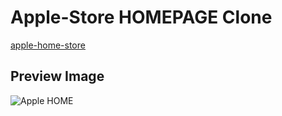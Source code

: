 # Apple-Store HOMEPAGE Clone

[apple-home-store](https://apple-homestore.netlify.com/)

## Preview Image

![Apple HOME](https://user-images.githubusercontent.com/28485791/61290197-974b3980-a7cb-11e9-8db6-4062e90f0b28.jpg)
